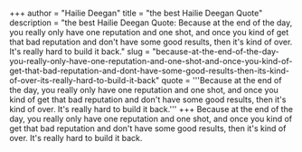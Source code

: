 +++
author = "Hailie Deegan"
title = "the best Hailie Deegan Quote"
description = "the best Hailie Deegan Quote: Because at the end of the day, you really only have one reputation and one shot, and once you kind of get that bad reputation and don't have some good results, then it's kind of over. It's really hard to build it back."
slug = "because-at-the-end-of-the-day-you-really-only-have-one-reputation-and-one-shot-and-once-you-kind-of-get-that-bad-reputation-and-dont-have-some-good-results-then-its-kind-of-over-its-really-hard-to-build-it-back"
quote = '''Because at the end of the day, you really only have one reputation and one shot, and once you kind of get that bad reputation and don't have some good results, then it's kind of over. It's really hard to build it back.'''
+++
Because at the end of the day, you really only have one reputation and one shot, and once you kind of get that bad reputation and don't have some good results, then it's kind of over. It's really hard to build it back.
